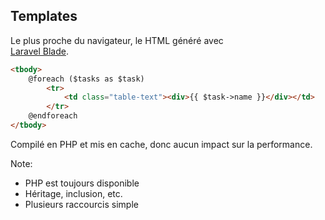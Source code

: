 ## Templates

Le plus proche du navigateur, le HTML généré avec  
[Laravel Blade](https://laravel.com/docs/5.5/blade).

```html
<tbody>
    @foreach ($tasks as $task)
        <tr>
            <td class="table-text"><div>{{ $task->name }}</div></td>
        </tr>
    @endforeach
</tbody>
```

Compilé en PHP et mis en cache, donc aucun impact sur la performance.

Note:
- PHP est toujours disponible
- Héritage, inclusion, etc.
- Plusieurs raccourcis simple